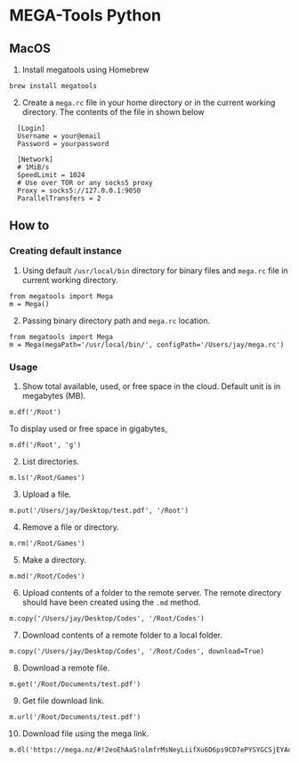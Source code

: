 # MEGA-Tools Python

## MacOS
1. Install megatools using Homebrew
  ``` 
  brew install megatools 
  ``` 
2. Create a `mega.rc` file in your home directory or in the current working directory. The contents of the file in shown below
```
  [Login]
  Username = your@email
  Password = yourpassword

  [Network]
  # 1MiB/s
  SpeedLimit = 1024
  # Use over TOR or any socks5 proxy
  Proxy = socks5://127.0.0.1:9050
  ParallelTransfers = 2
```

## How to

### Creating default instance
1. Using default `/usr/local/bin` directory for binary files and `mega.rc` file in current working directory.
```
from megatools import Mega
m = Mega()
```
2. Passing binary directory path and `mega.rc` location.
```
from megatools import Mega
m = Mega(megaPath='/usr/local/bin/', configPath='/Users/jay/mega.rc')
```

### Usage
1. Show total available, used, or free space in the cloud. Default unit is in megabytes (MB).
```
m.df('/Root')
```
To display used or free space in gigabytes,
```
m.df('/Root', 'g')
```
2. List directories.
```
m.ls('/Root/Games')
```
3. Upload a file.
```
m.put('/Users/jay/Desktop/test.pdf', '/Root')
```
4. Remove a file or directory.
```
m.rm('/Root/Games')
```
5. Make a directory.
```
m.md('/Root/Codes')
```
6. Upload contents of a folder to the remote server. The remote directory should have been created using the `.md` method.
```
m.copy('/Users/jay/Desktop/Codes', '/Root/Codes')
```
7. Download contents of a remote folder to a local folder.
```
m.copy('/Users/jay/Desktop/Codes', '/Root/Codes', download=True)
```
8. Download a remote file.
```
m.get('/Root/Documents/test.pdf')
```
9. Get file download link.
```
m.url('/Root/Documents/test.pdf')
```
10. Download file using the mega link.
```
m.dl('https://mega.nz/#!2eoEhAaS!olmfrMsNeyLiifXu6D6ps9CD7ePYSYGCSjEYAoiQl4')
```
